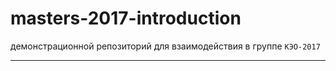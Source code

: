 # masters-2017-introduction
демонстрационной репозиторий для взаимодействия в группе `КЭО-2017`

***
